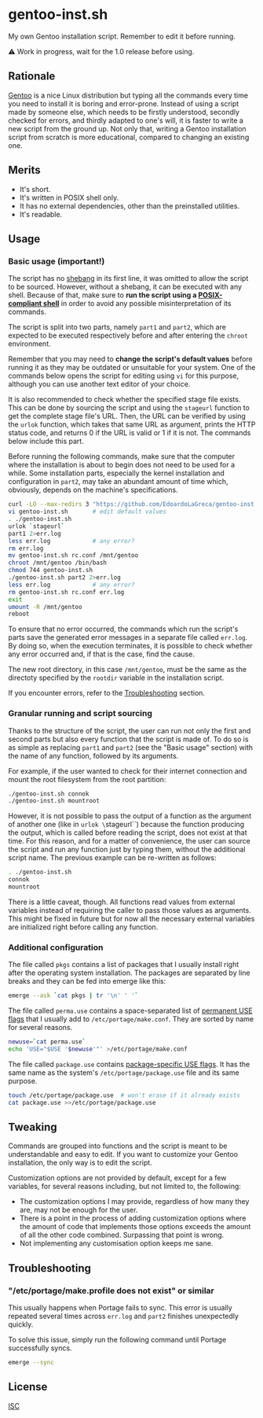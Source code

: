 gentoo-inst.sh
==============

My own Gentoo installation script. Remember to edit it before running.

⚠️ Work in progress, wait for the 1.0 release before using.

## Rationale

[Gentoo](https://www.gentoo.org/) is a nice Linux distribution but typing all the commands every time you need to install it is boring and error-prone. Instead of using a script made by someone else, which needs to be firstly understood, secondly checked for errors, and thirdly adapted to one's will, it is faster to write a new script from the ground up. Not only that, writing a Gentoo installation script from scratch is more educational, compared to changing an existing one.

## Merits

- It's short.
- It's written in POSIX shell only.
- It has no external dependencies, other than the preinstalled utilities.
- It's readable.

## Usage

### Basic usage (important!)

The script has no [shebang](https://en.wikipedia.org/wiki/Shebang_(Unix)) in its first line, it was omitted to allow the script to be sourced. However, without a shebang, it can be executed with any shell. Because of that, make sure to **run the script using a [POSIX-compliant shell](https://wiki.archlinux.org/title/Command-line_shell#POSIX_compliant)** in order to avoid any possible misinterpretation of its commands.

The script is split into two parts, namely `part1` and `part2`, which are expected to be executed respectively before and after entering the `chroot` environment.

Remember that you may need to **change the script's default values** before running it as they may be outdated or unsuitable for your system. One of the commands below opens the script for editing using `vi` for this purpose, although you can use another text editor of your choice.

It is also recommended to check whether the specified stage file exists. This can be done by sourcing the script and using the `stageurl` function to get the complete stage file's URL. Then, the URL can be verified by using the `urlok` function, which takes that same URL as argument, prints the HTTP status code, and returns 0 if the URL is valid or 1 if it is not. The commands below include this part.

Before running the following commands, make sure that the computer where the installation is about to begin does not need to be used for a while. Some installation parts, especially the kernel installation and configuration in `part2`, may take an abundant amount of time which, obviously, depends on the machine's specifications.

```sh
curl -LO --max-redirs 3 "https://github.com/EdoardoLaGreca/gentoo-inst.sh/raw/refs/heads/main/{gentoo-inst.sh,rc.conf}"
vi gentoo-inst.sh		# edit default values
. ./gentoo-inst.sh
urlok `stageurl`
part1 2>err.log
less err.log			# any error?
rm err.log
mv gentoo-inst.sh rc.conf /mnt/gentoo
chroot /mnt/gentoo /bin/bash
chmod 744 gentoo-inst.sh
./gentoo-inst.sh part2 2>err.log
less err.log			# any error?
rm gentoo-inst.sh rc.conf err.log
exit
umount -R /mnt/gentoo
reboot
```

To ensure that no error occurred, the commands which run the script's parts save the generated error messages in a separate file called `err.log`. By doing so, when the execution terminates, it is possible to check whether any error occurred and, if that is the case, find the cause.

The new root directory, in this case  `/mnt/gentoo`, must be the same as the directoty specified by the `rootdir` variable in the installation script.

If you encounter errors, refer to the [Troubleshooting](#troubleshooting) section.

### Granular running and script sourcing

Thanks to the structure of the script, the user can run not only the first and second parts but also every function that the script is made of. To do so is as simple as replacing `part1` and `part2` (see the "Basic usage" section) with the name of any function, followed by its arguments.

For example, if the user wanted to check for their internet connection and mount the root filesystem from the root partition:

```sh
./gentoo-inst.sh connok
./gentoo-inst.sh mountroot
```

However, it is not possible to pass the output of a function as the argument of another one (like in `urlok \`stageurl\``) because the function producing the output, which is called before reading the script, does not exist at that time. For this reason, and for a matter of convenience, the user can source the script and run any function just by typing them, without the additional script name. The previous example can be re-written as follows:

```sh
. ./gentoo-inst.sh
connok
mountroot
```

There is a little caveat, though. All functions read values from external variables instead of requiring the caller to pass those values as arguments. This might be fixed in future but for now all the necessary external variables are initialized right before calling any function. <!-- TODO -->

### Additional configuration

The file called `pkgs` contains a list of packages that I usually install right after the operating system installation. The packages are separated by line breaks and they can be fed into emerge like this:

```sh
emerge --ask `cat pkgs | tr '\n' ' '`
```

The file called `perma.use` contains a space-separated list of [permanent USE flags](https://wiki.gentoo.org/wiki/Handbook:AMD64/Working/USE#Declare_permanent_USE_flags) that I usually add to `/etc/portage/make.conf`. They are sorted by name for several reasons.

```sh
newuse=`cat perma.use`
echo 'USE="$USE '$newuse'"' >/etc/portage/make.conf
```

The file called `package.use` contains [package-specific USE flags](https://wiki.gentoo.org/wiki/Handbook:AMD64/Working/USE#Declaring_USE_flags_for_individual_packages). It has the same name as the system's `/etc/portage/package.use` file and its same purpose.

```sh
touch /etc/portage/package.use	# won't erase if it already exists
cat package.use >>/etc/portage/package.use
```

## Tweaking

Commands are grouped into functions and the script is meant to be understandable and easy to edit. If you want to customize your Gentoo installation, the only way is to edit the script.

Customization options are not provided by default, except for a few variables, for several reasons including, but not limited to, the following:

- The customization options I may provide, regardless of how many they are, may not be enough for the user.
- There is a point in the process of adding customization options where the amount of code that implements those options exceeds the amount of all the other code combined. Surpassing that point is wrong.
- Not implementing any customisation option keeps me sane.

## Troubleshooting

### "/etc/portage/make.profile does not exist" or similar

This usually happens when Portage fails to sync. This error is usually repeated several times across `err.log` and `part2` finishes unexpectedly quickly.

To solve this issue, simply run the following command until Portage successfully syncs.

```sh
emerge --sync
```

## License

[ISC](LICENSE)
